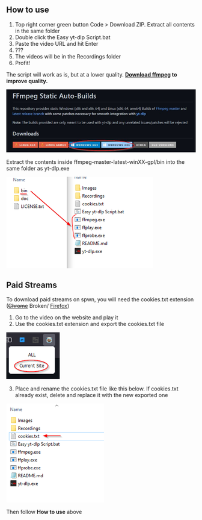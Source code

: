 ## How to use

1. Top right corner green button Code > Download ZIP. Extract all contents in the same folder
2. Double click the Easy yt-dlp Script.bat
3. Paste the video URL and hit Enter
4. ???
5. The videos will be in the Recordings folder
6. Profit!

The script will work as is, but at a lower quality. **[Download ffmpeg](https://github.com/yt-dlp/FFmpeg-Builds#ffmpeg-static-auto-builds) to improve quality.**

![Download link](Images/downloadlink.jpg)

Extract the contents inside ffmpeg-master-latest-winXX-gpl/bin into the same folder as yt-dlp.exe

![Extraction path](Images/extractionpath2.png)

## Paid Streams

To download paid streams on spwn, you will need the cookies.txt extension (~~[Chrome](https://chrome.google.com/webstore/detail/get-cookiestxt/bgaddhkoddajcdgocldbbfleckgcbcid)~~ Broken/ [Firefox](https://addons.mozilla.org/en-US/firefox/addon/cookies-txt/))

1. Go to the video on the website and play it
2. Use the cookies.txt extension and export the cookies.txt file

![firefox cookies export](Images/firefoxcookiesexample.png)

3. Place and rename the cookies.txt file like this below. If cookies.txt already exist, delete and replace it with the new exported one

![cookies path](Images/cookiespath2.png)

Then follow **How to use** above

